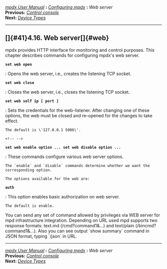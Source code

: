 [*mpdx User Manual*](README.md) **:** [*Configuring mpdx*](mpd17.md)
**:** *Web server*\
**Previous:** [*Control console*](mpd40.md)\
**Next:** [*Device Types*](mpd42.md)

------------------------------------------------------------------------

## []{#41}4.16. Web server[]{#web}

mpdx provides HTTP interface for monitoring and control purposes. This
chapter describes commands for configuring mpdx\'s web server.

**`set web open`**

:   Opens the web server, i.e., creates the listening TCP socket.

**`set web close`**

:   Closes the web server, i.e., closes the listening TCP socket.

**`set web self ip [ port ]`**

:   Sets the credentials for the web-listener. After changing one of
    these options, the web must be closed and re-opened for the changes
    to take effect.

    The default is \'127.0.0.1 5006\'.

```{.md}
<!-- -->
```

**`set web enable option ... set web disable option ...`**

:   These commands configure various web server options.

    The `enable` and `disable` commands determine whether we want the
    corresponding option.

    The options available for the web are:

**`auth`**

:   This option enables basic authorization on web server.

    The default is enable.

You can send any set of command allowed by privileges via WEB server for
mpd infrastructure integration. Depending on URL used mpd supports two
response formats: text.md (/cmd?command1&\...) and text/plain
(/bincmd?command1&\...). Also you can see output \`show summary\`
command in JSON format, typing \`/json\` in URL.

------------------------------------------------------------------------

[*mpdx User Manual*](README.md) **:** [*Configuring mpdx*](mpd17.md)
**:** *Web server*\
**Previous:** [*Control console*](mpd40.md)\
**Next:** [*Device Types*](mpd42.md)
